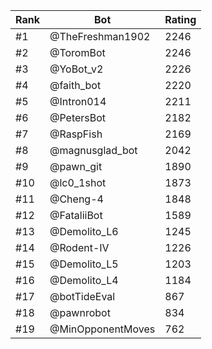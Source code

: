 Rank|Bot|Rating
---|---|---
#1|@TheFreshman1902|2246
#2|@ToromBot|2246
#3|@YoBot_v2|2226
#4|@faith_bot|2220
#5|@Intron014|2211
#6|@PetersBot|2182
#7|@RaspFish|2169
#8|@magnusglad_bot|2042
#9|@pawn_git|1890
#10|@lc0_1shot|1873
#11|@Cheng-4|1848
#12|@FataliiBot|1589
#13|@Demolito_L6|1245
#14|@Rodent-IV|1226
#15|@Demolito_L5|1203
#16|@Demolito_L4|1184
#17|@botTideEval|867
#18|@pawnrobot|834
#19|@MinOpponentMoves|762
